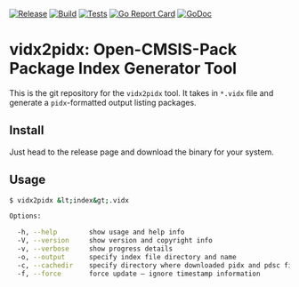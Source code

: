 [![Release](https://github.com/Open-CMSIS-Pack/vidx2pidx/actions/workflows/release.yml/badge.svg)](https://github.com/Open-CMSIS-Pack/vidx2pidx/actions/workflows/release.yml)
[![Build](https://github.com/open-cmsis-pack/vidx2pidx/actions/workflows/build.yml/badge.svg)](https://github.com/open-cmsis-pack/vidx2pidx/actions/workflows/build.yml/badge.svg)
[![Tests](https://github.com/open-cmsis-pack/vidx2pidx/actions/workflows/test.yml/badge.svg)](https://github.com/open-cmsis-pack/vidx2pidx/actions/workflows/test.yml/badge.svg)
[![Go Report Card](https://goreportcard.com/badge/github.com/open-cmsis-pack/vidx2pidx)](https://goreportcard.com/report/github.com/open-cmsis-pack/vidx2pidx)
[![GoDoc](https://godoc.org/github.com/open-cmsis-pack/vidx2pidx?status.svg)](https://godoc.org/github.com/open-cmsis-pack/vidx2pidx)

# vidx2pidx: Open-CMSIS-Pack Package Index Generator Tool

This is the git repository for the `vidx2pidx` tool. It takes in `*.vidx` file
and generate a `pidx`-formatted output listing packages.

## Install

Just head to the release page and download the binary for your system.


## Usage
```bash
$ vidx2pidx &lt;index&gt;.vidx

Options:

  -h, --help        show usage and help info
  -V, --version     show version and copyright info
  -v, --verbose     show progress details
  -o, --output      specify index file directory and name
  -c, --cachedir    specify directory where downloaded pidx and pdsc files are stored (default ./.idxcache)
  -f, --force       force update – ignore timestamp information
  ```

